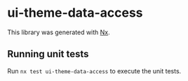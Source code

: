 # ui-theme-data-access

This library was generated with [Nx](https://nx.dev).

## Running unit tests

Run `nx test ui-theme-data-access` to execute the unit tests.
